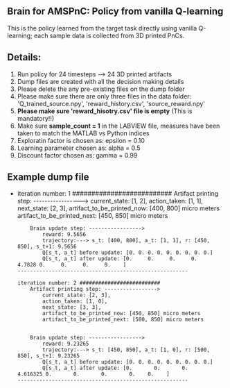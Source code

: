 ## Brain for AMSPnC: Policy from vanilla Q-learning
This is the policy learned from the target task directly using vanilla Q-learning; each sample data is collected from 3D printed PnCs.


## Details:
1. Run policy for 24 timesteps --> 24 3D printed artifacts 
2. Dump files are created with all the decision making details
3. Please delete the any pre-existing files on the dump folder
4. Please make sure there are only three files in the data folder: 'Q_trained_source.npy', 'reward_history.csv', 'source_reward.npy' 
5. **Please make sure 'reward_hisotry.csv' file is empty** (This is mandatory!!)
6. Make sure **sample_count = 1** in the LABVIEW file, measures have been taken to match the MATLAB vs Python indices
7. Exploratin factor is chosen as: epsilon = 0.10
8. Learning parameter chosen as: alpha = 0.5 
9. Discount factor chosen as: gamma = 0.99

## Example dump file 
-   iteration number: 1 ########################## 
            Artifact printing step: -----------------> 
                current_state: [1, 2], 
                action_taken: [1, 1], 
                next_state: [2, 3], 
                artifact_to_be_printed_now: [400, 800] micro meters
                artifact_to_be_printed_next: [450, 850] micro meters


            Brain update step: -----------------> 
                reward: 9.5656
                trajectory:---> s_t: [400, 800], a_t: [1, 1], r: [450, 850], s_t+1: 9.5656 
                Q[s_t, a_t] before update: [0. 0. 0. 0. 0. 0. 0. 0. 0.]
                Q[s_t, a_t] after update: [0.     0.     0.     0.     4.7828 0.     0.     0.     0.    ]
        ------------------------------------------------------- 

        iteration number: 2 ########################## 
            Artifact printing step: -----------------> 
                current_state: [2, 3], 
                action_taken: [1, 0], 
                next_state: [3, 3], 
                artifact_to_be_printed_now: [450, 850] micro meters
                artifact_to_be_printed_next: [500, 850] micro meters


            Brain update step: -----------------> 
                reward: 9.23265
                trajectory:---> s_t: [450, 850], a_t: [1, 0], r: [500, 850], s_t+1: 9.23265 
                Q[s_t, a_t] before update: [0. 0. 0. 0. 0. 0. 0. 0. 0.]
                Q[s_t, a_t] after update: [0.       0.       0.       4.616325 0.       0.       0.       0.    0.    ]
        ------------------------------------------------------- 

